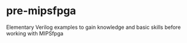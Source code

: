 # pre-mipsfpga
Elementary Verilog examples to gain knowledge and basic skills before working with MIPSfpga
